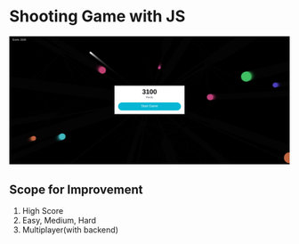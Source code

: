 # Shooting Game with JS

![Goal image](media/goal.png)

## Scope for Improvement
1. High Score
2. Easy, Medium, Hard
3. Multiplayer(with backend)
